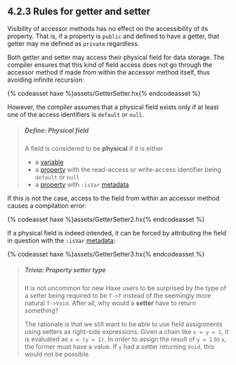 ## 4.2.3 Rules for getter and setter

Visibility of accessor methods has no effect on the accessibility of its property. That is, if a property is `public` and defined to have a getter, that getter may me defined as `private` regardless.

Both getter and setter may access their physical field for data storage. The compiler ensures that this kind of field access does not go through the accessor method if made from within the accessor method itself, thus avoiding infinite recursion:

{% codeasset haxe %}assets/GetterSetter.hx{% endcodeasset %}

However, the compiler assumes that a physical field exists only if at least one of the access identifiers is `default` or `null`.

> ##### Define: Physical field
>
> A field is considered to be **physical** if it is either
> 
> * a [variable](class-field-variable.md)
> * a [property](class-field-property.md) with the read-access or write-access identifier being `default` or `null`
> * a [property](class-field-property.md) with `:isVar` [metadata](lf-metadata.md)
> 
> 

If this is not the case, access to the field from within an accessor method causes a compilation error:

{% codeasset haxe %}assets/GetterSetter2.hx{% endcodeasset %}

If a physical field is indeed intended, it can be forced by attributing the field in question with the `:isVar` [metadata](lf-metadata.md):

{% codeasset haxe %}assets/GetterSetter3.hx{% endcodeasset %}

> ##### Trivia: Property setter type
>
> It is not uncommon for new Haxe users to be surprised by the type of a setter being required to be `T->T` instead of the seemingly more natural `T->Void`. After all, why would a **setter** have to return something?
> 
> The rationale is that we still want to be able to use field assignments using setters as right-side expressions. Given a chain like `x = y = 1`, it is evaluated as `x = (y = 1)`. In order to assign the result of `y = 1` to `x`, the former must have a value. If `y` had a setter returning `Void`, this would not be possible.

